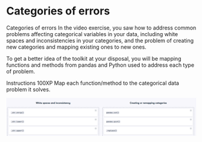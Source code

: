 # Categories of errors

Categories of errors
In the video exercise, you saw how to address common problems affecting categorical variables in your data, including white spaces and inconsistencies in your categories, and the problem of creating new categories and mapping existing ones to new ones.

To get a better idea of the toolkit at your disposal, you will be mapping functions and methods from pandas and Python used to address each type of problem.

Instructions
100XP
Map each function/method to the categorical data problem it solves.

![alt text](image-1.png)

